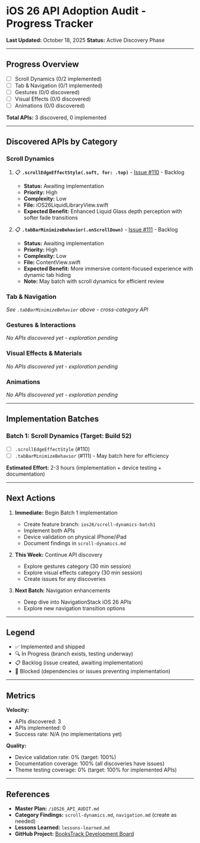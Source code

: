 # iOS 26 API Adoption Audit - Progress Tracker

**Last Updated:** October 18, 2025
**Status:** Active Discovery Phase

---

## Progress Overview

- [ ] Scroll Dynamics (0/2 implemented)
- [ ] Tab & Navigation (0/1 implemented)
- [ ] Gestures (0/0 discovered)
- [ ] Visual Effects (0/0 discovered)
- [ ] Animations (0/0 discovered)

**Total APIs:** 3 discovered, 0 implemented

---

## Discovered APIs by Category

### Scroll Dynamics

1. 📋 **`.scrollEdgeEffectStyle(.soft, for: .top)`** - [Issue #110](https://github.com/jukasdrj/books-tracker-v1/issues/110) - Backlog
   - **Status:** Awaiting implementation
   - **Priority:** High
   - **Complexity:** Low
   - **File:** iOS26LiquidLibraryView.swift
   - **Expected Benefit:** Enhanced Liquid Glass depth perception with softer fade transitions

2. 📋 **`.tabBarMinimizeBehavior(.onScrollDown)`** - [Issue #111](https://github.com/jukasdrj/books-tracker-v1/issues/111) - Backlog
   - **Status:** Awaiting implementation
   - **Priority:** High
   - **Complexity:** Low
   - **File:** ContentView.swift
   - **Expected Benefit:** More immersive content-focused experience with dynamic tab hiding
   - **Note:** May batch with scroll dynamics for efficient review

### Tab & Navigation

_See `.tabBarMinimizeBehavior` above - cross-category API_

### Gestures & Interactions

_No APIs discovered yet - exploration pending_

### Visual Effects & Materials

_No APIs discovered yet - exploration pending_

### Animations

_No APIs discovered yet - exploration pending_

---

## Implementation Batches

### Batch 1: Scroll Dynamics (Target: Build 52)
- [ ] `.scrollEdgeEffectStyle` (#110)
- [ ] `.tabBarMinimizeBehavior` (#111) - May batch here for efficiency

**Estimated Effort:** 2-3 hours (implementation + device testing + documentation)

---

## Next Actions

1. **Immediate:** Begin Batch 1 implementation
   - Create feature branch: `ios26/scroll-dynamics-batch1`
   - Implement both APIs
   - Device validation on physical iPhone/iPad
   - Document findings in `scroll-dynamics.md`

2. **This Week:** Continue API discovery
   - Explore gestures category (30 min session)
   - Explore visual effects category (30 min session)
   - Create issues for any discoveries

3. **Next Batch:** Navigation enhancements
   - Deep dive into NavigationStack iOS 26 APIs
   - Explore new navigation transition options

---

## Legend

- ✅ Implemented and shipped
- 🔍 In Progress (branch exists, testing underway)
- 📋 Backlog (issue created, awaiting implementation)
- 🔴 Blocked (dependencies or issues preventing implementation)

---

## Metrics

**Velocity:**
- APIs discovered: 3
- APIs implemented: 0
- Success rate: N/A (no implementations yet)

**Quality:**
- Device validation rate: 0% (target: 100%)
- Documentation coverage: 100% (all discoveries have issues)
- Theme testing coverage: 0% (target: 100% for implemented APIs)

---

## References

- **Master Plan:** `/iOS26_API_AUDIT.md`
- **Category Findings:** `scroll-dynamics.md`, `navigation.md` (create as needed)
- **Lessons Learned:** `lessons-learned.md`
- **GitHub Project:** [BooksTrack Development Board](https://github.com/users/jukasdrj/projects/2)
